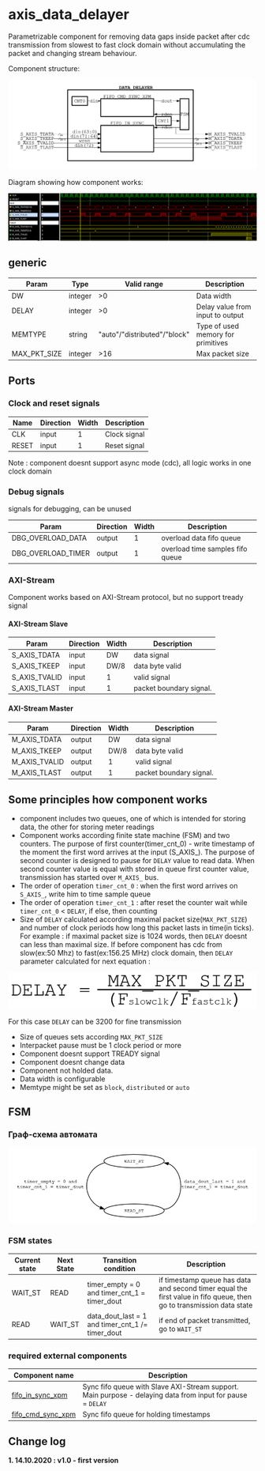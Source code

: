 # axis_data_delayer

Parametrizable component for removing data gaps inside packet after cdc transmission from slowest to fast clock domain without accumulating the packet and changing stream behaviour. 

Component structure:

![axis_data_delayer_structure][axis_data_delayer_structure_reg]

[axis_data_delayer_structure_reg]:https://github.com/MasterPlayer/xilinx-vhdl/blob/master/axis_infrastructure/axis_data_delayer/documentation/axis_data_delayer_struct.png


Diagram showing how component works:

![axis_data_delayer_beh][axis_data_delayer_beh_reg]

[axis_data_delayer_beh_reg]:https://github.com/MasterPlayer/xilinx-vhdl/blob/master/axis_infrastructure/axis_data_delayer/documentation/axis_data_delayer_behave.png


## generic
Param | Type | Valid range | Description
------|------|-------------|------------
DW | integer | >0 | Data width
DELAY | integer | >0 | Delay value from input to output
MEMTYPE | string | "auto"/"distributed"/"block" | Type of used memory for primitives
MAX_PKT_SIZE | integer | >16 | Max packet size

## Ports

### Clock and reset signals

Name | Direction | Width | Description
-----|-----------|-------|------------
CLK | input | 1 | Clock signal
RESET | input | 1 | Reset signal 

Note : component doesnt support async mode (cdc), all logic works in one clock domain

### Debug signals

signals for debugging, can be unused

Param | Direction | Width | Description
------|-----------|-------|------------
DBG_OVERLOAD_DATA | output | 1 | overload data fifo queue
DBG_OVERLOAD_TIMER | output | 1 | overload time samples fifo queue

### AXI-Stream 

Component works based on AXI-Stream protocol, but no support tready signal

#### AXI-Stream Slave

Param | Direction | Width | Description
------|-----------|-------|-----------
S_AXIS_TDATA | input | DW | data signal  
S_AXIS_TKEEP | input | DW/8 | data byte valid
S_AXIS_TVALID | input | 1 | valid signal 
S_AXIS_TLAST | input | 1 | packet boundary signal.

#### AXI-Stream Master

Param | Direction | Width | Description
------|-----------|-------|-----------
M_AXIS_TDATA | output | DW | data signal  
M_AXIS_TKEEP | output | DW/8 | data byte valid
M_AXIS_TVALID | output | 1 | valid signal 
M_AXIS_TLAST | output | 1 | packet boundary signal.


## Some principles how component works

- component includes two queues, one of which is intended for storing data, the other for storing meter readings
- Component works according finite state machine (FSM) and two counters. The purpose of first counter(timer_cnt_0) - write timestamp of the moment the first word arrives at the input (S_AXIS_). The purpose of second counter is designed to pause for `DELAY` value to read data. When second counter value is equal with stored in queue first counter value, transmission has started over `M_AXIS_` bus. 
- The order of operation `timer_cnt_0` : when the first word arrives on `S_AXIS_`, write him to time sample queue
- The order of operation `timer_cnt_1` : after reset the counter wait while `timer_cnt_0` < `DELAY`, if else, then counting
- Size of `DELAY` calculated according maximal packet size(`MAX_PKT_SIZE`) and number of clock periods how long this packet lasts in time(in ticks). For example : 
if maximal packet size is 1024 words, then `DELAY` doesnt can less than maximal size. If before component has cdc from slow(ex:50 Mhz) to fast(ex:156.25 MHz) clock domain, then `DELAY` parameter calculated for next equation : 

![delay_eqn_field][delay_eqn_field_reg]

[delay_eqn_field_reg]:https://github.com/MasterPlayer/xilinx-vhdl/blob/master/axis_infrastructure/axis_data_delayer/documentation/delay_eqn.png

For this case `DELAY` can be 3200 for fine transmission

- Size of queues sets according `MAX_PKT_SIZE`
- Interpacket pause must be 1 clock period or more 
- Component doesnt support TREADY signal 
- Component doesnt change data
- Component not holded data. 
- Data width is configurable
- Memtype might be set as `block`, `distributed` or `auto`

## FSM

### Граф-схема автомата 

![fsm_diag][fsm_diagram]

[fsm_diagram]:https://github.com/MasterPlayer/xilinx-vhdl/blob/master/axis_infrastructure/axis_data_delayer/documentation/fsm_diag.png

### FSM states 

Current state | Next State | Transition condition | Description
------------------|---------------------|------------------|----------
WAIT_ST | READ | timer_empty = 0 and timer_cnt_1 = timer_dout | if timestamp queue has data and second timer equal the first value in fifo queue, then go to transmission data state
READ | WAIT_ST | data_dout_last = 1 and timer_cnt_1 /= timer_dout | if end of packet transmitted, go to `WAIT_ST`


### required external components

Component name | Description
-------------------|---------
[fifo_in_sync_xpm](https://github.com/MasterPlayer/xilinx-vhdl/blob/master/fifo_parametrized/fifo_in_sync_xpm/fifo_in_sync_xpm.vhd) | Sync fifo queue with Slave AXI-Stream support. Main purpose - delaying data from input for pause = `DELAY`
[fifo_cmd_sync_xpm](https://github.com/MasterPlayer/xilinx-vhdl/blob/master/fifo_parametrized/fifo_cmd_sync_xpm/fifo_cmd_sync_xpm.vhd) | Sync fifo queue for holding timestamps


## Change log

**1. 14.10.2020 : v1.0 - first version**
